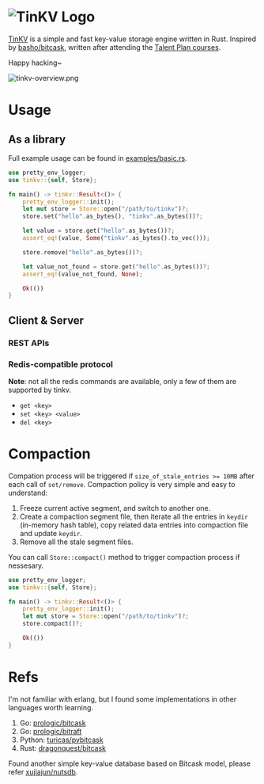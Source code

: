 # ![TinKV Logo](https://i.loli.net/2020/06/08/3hYVFNurxGoLei7.jpg)

[TinKV](https://github.com/iFaceless/tinkv) is a simple and fast key-value storage engine written in Rust. Inspired by [basho/bitcask](https://github.com/basho/bitcask), written after attending the [Talent Plan courses](https://github.com/pingcap/talent-plan). 

Happy hacking~

![tinkv-overview.png](https://i.loli.net/2020/06/17/DW5JTEF4MlCsOLZ.png)

# Usage
## As a library

Full example usage can be found in [examples/basic.rs](./examples/basic.rs).

```rust
use pretty_env_logger;
use tinkv::{self, Store};

fn main() -> tinkv::Result<()> {
    pretty_env_logger::init();
    let mut store = Store::open("/path/to/tinkv")?;
    store.set("hello".as_bytes(), "tinkv".as_bytes())?;

    let value = store.get("hello".as_bytes())?;
    assert_eq!(value, Some("tinkv".as_bytes().to_vec()));

    store.remove("hello".as_bytes())?;

    let value_not_found = store.get("hello".as_bytes())?;
    assert_eq!(value_not_found, None);

    Ok(())
}
```

## Client & Server
### REST APIs

### Redis-compatible protocol

**Note**: not all the redis commands are available, only a few of them are supported by tinkv.

- `get <key>`
- `set <key> <value>`
- `del <key>`

# Compaction

Compation process will be triggered if `size_of_stale_entries >= 10MB` after each call of `set/remove`. Compaction policy is very simple and easy to understand:
1. Freeze current active segment, and switch to another one.
2. Create a compaction segment file, then iterate all the entries in `keydir` (in-memory hash table), copy related data entries into compaction file and update `keydir`.
3. Remove all the stale segment files.

You can call `Store::compact()` method to trigger compaction process if nessesary.

```rust
use pretty_env_logger;
use tinkv::{self, Store};

fn main() -> tinkv::Result<()> {
    pretty_env_logger::init();
    let mut store = Store::open("/path/to/tinkv")?;
    store.compact()?;

    Ok(())
}
```

# Refs

I'm not familiar with erlang, but I found some implementations in other languages worth learning.

1. Go: [prologic/bitcask](https://github.com/prologic/bitcask)
2. Go: [prologic/bitraft](https://github.com/prologic/bitraft)
3. Python: [turicas/pybitcask](https://github.com/turicas/pybitcask)
4. Rust: [dragonquest/bitcask](https://github.com/dragonquest/bitcask)

Found another simple key-value database based on Bitcask model, please refer [xujiajun/nutsdb](https://github.com/xujiajun/nutsdb).